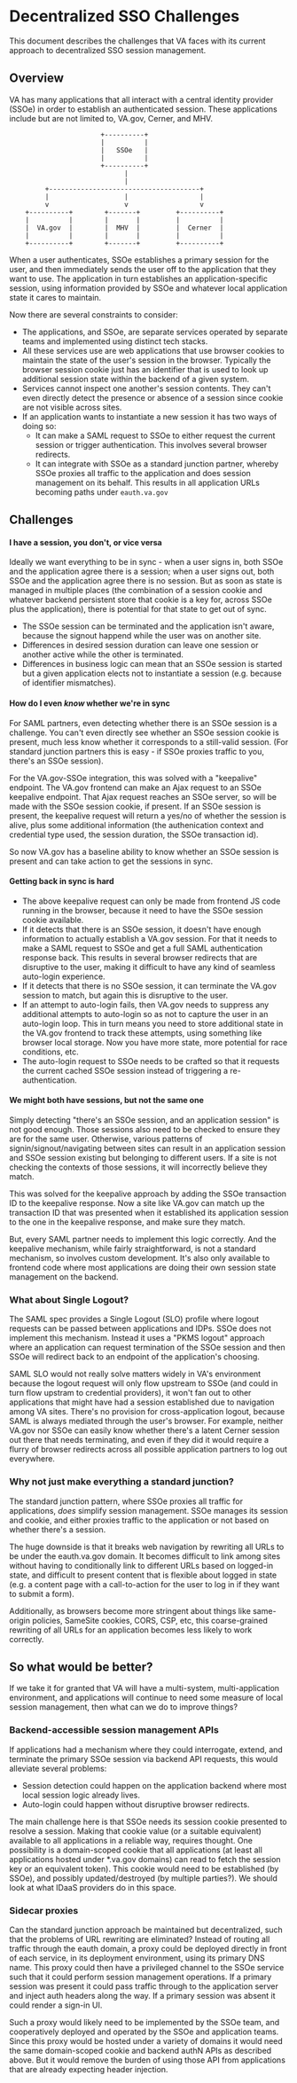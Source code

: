 # Decentralized SSO Challenges

This document describes the challenges that VA faces with its current approach to decentralized SSO session management. 

## Overview

VA has many applications that all interact with a central identity provider (SSOe) in order to establish an authenticated session. These applications include but are not limited to, VA.gov, Cerner, and MHV. 

```
                       +----------+
                       |          |
                       |   SSOe   |
                       |          |
                       +----------+
                             |
                             |
         +--------------------------------------+
         |                   |                  |
         v                   v                  v
    +----------+        +-------+         +----------+
    |          |        |       |         |          |
    |  VA.gov  |        |  MHV  |         |  Cerner  |
    |          |        |       |         |          |
    +----------+        +-------+         +----------+
```

When a user authenticates, SSOe establishes a primary session for the user, and then immediately sends the user off to the application that they want to use. The application in turn establishes an application-specific session, using information provided by SSOe and whatever local application state it cares to maintain. 

Now there are several constraints to consider:

* The applications, and SSOe, are separate services operated by separate teams and implemented using distinct tech stacks.
* All these services use are web applications that use browser cookies to maintain the state of the user's session in the browser. Typically the browser session cookie just has an identifier that is used to look up additional session state within the backend of a given system.
* Services cannot inspect one another's session contents. They can't even directly detect the presence or absence of a session since cookie are not visible across sites. 
* If an application wants to instantiate a new session it has two ways of doing so:
  * It can make a SAML request to SSOe to either request the current session or trigger authentication. This involves several browser redirects.
  * It can integrate with SSOe as a standard junction partner, whereby SSOe proxies all traffic to the application and does session management on its behalf. This results in all application URLs becoming paths under `eauth.va.gov`
  
## Challenges

#### I have a session, you don't, or vice versa
Ideally we want everything to be in sync - when a user signs in, both SSOe and the application agree there is a session; when a user signs out, both SSOe and the application agree there is no session. But as soon as state is managed in multiple places (the combination of a session cookie and whatever backend persistent store that cookie is a key for, across SSOe plus the application), there is potential for that state to get out of sync.

* The SSOe session can be terminated and the application isn't aware, because the signout happend while the user was on another site.
* Differences in desired session duration can leave one session or another active while the other is terminated.
* Differences in business logic can mean that an SSOe session is started but a given application elects not to instantiate a session (e.g. because of identifier mismatches).

#### How do I even _know_ whether we're in sync
For SAML partners, even detecting whether there is an SSOe session is a challenge. You can't even directly see whether an SSOe session cookie is present, much less know whether it corresponds to a still-valid session. (For standard junction partners this is easy - if SSOe proxies traffic to you, there's an SSOe session). 

For the VA.gov-SSOe integration, this was solved with a "keepalive" endpoint. The VA.gov frontend can make an Ajax request to an SSOe keepalive endpoint. That Ajax request reaches an SSOe server, so will be made with the SSOe session cookie, if present. If an SSOe session is present, the keepalive request will return a yes/no of whether the session is alive, plus some additional information (the authenication context and credential type used, the session duration, the SSOe transaction id). 

So now VA.gov has a baseline ability to know whether an SSOe session is present and can take action to get the sessions in sync. 

#### Getting back in sync is hard
* The above keepalive request can only be made from frontend JS code running in the browser, because it need to have the SSOe session cookie available.
* If it detects that there is an SSOe session, it doesn't have enough information to actually establish a VA.gov session. For that it needs to make a SAML request to SSOe and get a full SAML authentication response back. This results in several browser redirects that are disruptive to the user, making it difficult to have any kind of seamless auto-login experience.
* If it detects that there is no SSOe session, it can terminate the VA.gov session to match, but again this is disruptive to the user.
* If an attempt to auto-login fails, then VA.gov needs to suppress any additional attempts to auto-login so as not to capture the user in an auto-login loop. This in turn means you need to store additional state in the VA.gov frontend to track these attempts, using something like browser local storage. Now you have more state, more potential for race conditions, etc.
* The auto-login request to SSOe needs to be crafted so that it requests the current cached SSOe session instead of triggering a re-authentication. 

#### We might both have sessions, but not the same one
Simply detecting "there's an SSOe session, and an application session" is not good enough. Those sessions also need to be checked to ensure they are for the same user. Otherwise, various patterns of signin/signout/navigating between sites can result in an application session and SSOe session existing but belonging to different users. If a site is not checking the contexts of those sessions, it will incorrectly believe they match.

This was solved for the keepalive approach by adding the SSOe transaction ID to the keepalive response. Now a site like VA.gov can match up the transaction ID that was presented when it established its application session to the one in the keepalive response, and make sure they match. 

But, every SAML partner needs to implement this logic correctly. And the keepalive mechanism, while fairly straightforward, is not a standard mechanism, so involves custom development. It's also only available to frontend code where most applications are doing their own session state management on the backend.

### What about Single Logout?
The SAML spec provides a Single Logout (SLO) profile where logout requests can be passed between applications and IDPs. SSOe does not implement this mechanism. Instead it uses a "PKMS logout" approach where an application can request termination of the SSOe session and then SSOe will redirect back to an endpoint of the application's choosing.

SAML SLO would not really solve matters widely in VA's environment because the logout request will only flow upstream to SSOe (and could in turn flow upstram to credential providers), it won't fan out to other applications that might have had a session established due to navigation among VA sites. There's no provision for cross-application logout, because SAML is always mediated through the user's browser. For example, neither VA.gov nor SSOe can easily know whether there's a latent Cerner session out there that needs terminating, and even if they did it would require a flurry of browser redirects across all possible application partners to log out everywhere. 

### Why not just make everything a standard junction?
The standard junction pattern, where SSOe proxies all traffic for applications, _does_ simplify session management. SSOe manages its session  and cookie, and either proxies traffic to the application or not based on whether there's a session.

The huge downside is that it breaks web navigation by rewriting all URLs to be under the eauth.va.gov domain. It becomes difficult to link among sites without having to conditionally link to different URLs based on logged-in state, and difficult to present content that is flexible about logged in state (e.g. a content page with a call-to-action for the user to log in if they want to submit a form). 

Additionally, as browsers become more stringent about things like same-origin policies, SameSite cookies, CORS, CSP, etc, this coarse-grained rewriting of all URLs for an application becomes less likely to work correctly. 

## So what would be better?
If we take it for granted that VA will have a multi-system, multi-application environment, and applications will continue to need some measure of local session management, then what can we do to improve things?

### Backend-accessible session management APIs
If applications had a mechanism where they could interrogate, extend, and terminate the primary SSOe session via backend API requests, this would alleviate several problems:

- Session detection could happen on the application backend where most local session logic already lives.
- Auto-login could happen without disruptive browser redirects.

The main challenge here is that SSOe needs its session cookie presented to resolve a session. Making that cookie value (or a suitable equivalent) available to all applications in a reliable way, requires thought. One possibility is a domain-scoped cookie that all applications (at least all applications hosted under *.va.gov domains) can read to fetch the session key or an equivalent token). This cookie would need to be established (by SSOe), and possibly updated/destroyed (by multiple parties?). We should look at what IDaaS providers do in this space.

### Sidecar proxies
Can the standard junction approach be maintained but decentralized, such that the problems of URL rewriting are eliminated? Instead of routing all traffic through the eauth domain, a proxy could be deployed directly in front of each service, in its deployment environment, using its primary DNS name. This proxy could then have a privileged channel to the SSOe service such that it could perform session management operations. If a primary session was present it could pass traffic through to the application server and inject auth headers along the way. If a primary session was absent it could render a sign-in UI. 

Such a proxy would likely need to be implemented by the SSOe team, and cooperatively deployed and operated by the SSOe and application teams. Since this proxy would be hosted under a variety of domains it would need the same domain-scoped cookie and backend authN APIs as described above. But it would remove the burden of using those API from applications that are already expecting header injection.








